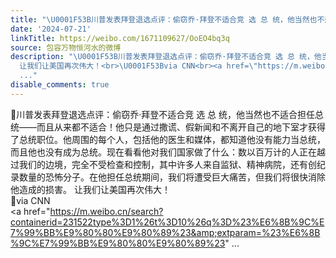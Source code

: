 ```yaml
---
title: "\U0001F53B川普发表拜登退选点评：偷窃乔·拜登不适合竞 选 总 统，他当然也不适合担任总统——而且从来都不适合！他只是通过撒谎、假新闻和不离开自己的地下室才获得..."
date: '2024-07-21'
linkTitle: https://weibo.com/1671109627/OoEO4bq3q
source: 包容万物恒河水的微博
description: "\U0001F53B川普发表拜登退选点评：偷窃乔·拜登不适合竞 选 总 统，他当然也不适合担任总统——而且从来都不适合！他只是通过撒谎、假新闻和不离开自己的地下室才获得了总统职位。他周围的每个人，包括他的医生和媒体，都知道他没有能力当总统，而且他也没有成为总统。现在看看他对我们国家做了什么：数以百万计的人正在越过我们的边境，完全不受检查和控制，其中许多人来自监狱、精神病院，还有创纪录数量的恐怖分子。在他担任总统期间，我们将遭受巨大痛苦，但我们将很快消除他造成的损害。
  让我们让美国再次伟大！<br>\U0001F53Bvia CNN<br><a href=\"https://m.weibo.cn/search?containerid=231522type%3D1%26t%3D10%26q%3D%23%E6%8B%9C%E7%99%BB%E9%80%80%E9%80%89%23&amp;extparam=%23%E6%8B%9C%E7%99%BB%E9%80%80%E9%80%89%23\"
  ..."
disable_comments: true
---
```

🔻川普发表拜登退选点评：偷窃乔·拜登不适合竞 选 总 统，他当然也不适合担任总统——而且从来都不适合！他只是通过撒谎、假新闻和不离开自己的地下室才获得了总统职位。他周围的每个人，包括他的医生和媒体，都知道他没有能力当总统，而且他也没有成为总统。现在看看他对我们国家做了什么：数以百万计的人正在越过我们的边境，完全不受检查和控制，其中许多人来自监狱、精神病院，还有创纪录数量的恐怖分子。在他担任总统期间，我们将遭受巨大痛苦，但我们将很快消除他造成的损害。 让我们让美国再次伟大！<br>🔻via CNN<br><a href="https://m.weibo.cn/search?containerid=231522type%3D1%26t%3D10%26q%3D%23%E6%8B%9C%E7%99%BB%E9%80%80%E9%80%89%23&amp;extparam=%23%E6%8B%9C%E7%99%BB%E9%80%80%E9%80%89%23" ...